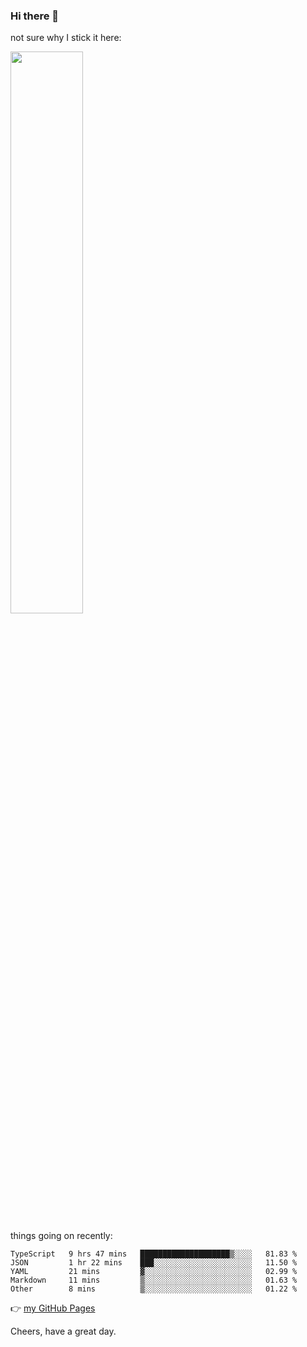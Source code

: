 ### Hi there 👋

not sure why I stick it here:

[<img width="48%" src="https://github-readme-stats.vercel.app/api?username=ykzhukian&show_icons=true&theme=dracula">](https://github.com/anuraghazra/github-readme-stats)


things going on recently:

<!--START_SECTION:waka-->

```text
TypeScript   9 hrs 47 mins   ████████████████████▒░░░░   81.83 %
JSON         1 hr 22 mins    ███░░░░░░░░░░░░░░░░░░░░░░   11.50 %
YAML         21 mins         ▓░░░░░░░░░░░░░░░░░░░░░░░░   02.99 %
Markdown     11 mins         ▒░░░░░░░░░░░░░░░░░░░░░░░░   01.63 %
Other        8 mins          ▒░░░░░░░░░░░░░░░░░░░░░░░░   01.22 %
```

<!--END_SECTION:waka-->

👉 [my GitHub Pages](https://ykzhukian.github.io)

Cheers, have a great day.

